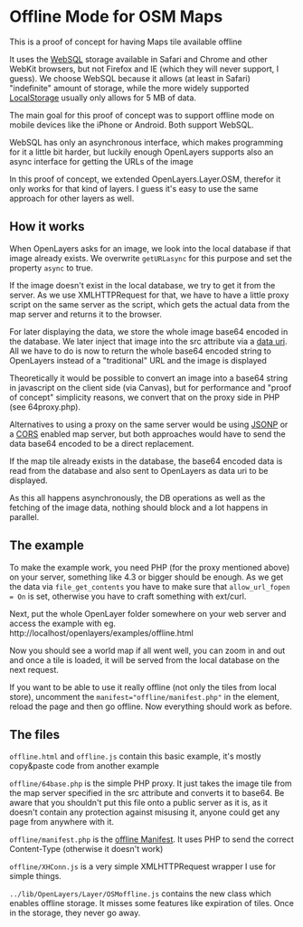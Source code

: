 # Offline Mode for OSM Maps

This is a proof of concept for having Maps tile available offline

It uses the [WebSQL](http://www.w3.org/TR/webdatabase/) storage available in Safari and Chrome and other WebKit browsers, but not Firefox and IE (which they will never support, I guess). We choose WebSQL because it allows (at least in Safari) "indefinite" amount of storage, while the more widely supported [LocalStorage](http://dev.w3.org/html5/webstorage/) usually only allows for 5 MB of data.

The main goal for this proof of concept was to support offline mode on mobile devices like the iPhone or Android. Both support WebSQL.

WebSQL has only an asynchronous interface, which makes programming for it a little bit harder, but luckily enough OpenLayers supports also an async interface for getting the URLs of the image

In this proof of concept, we extended OpenLayers.Layer.OSM, therefor it only works for that kind of layers. I guess it's easy to use the same approach for other layers as well.

## How it works

When OpenLayers asks for an image, we look into the local database if that image already exists. We overwrite `getURLasync` for this purpose and set the property `async` to true.

If the image doesn't exist in the local database, we try to get it from the server. As we use XMLHTTPRequest for that, we have to have a little proxy script on the same server as the script, which gets the actual data from the map server and returns it to the browser.

For later displaying the data, we store the whole image base64 encoded in the database. We later inject that image into the src attribute via a [data uri](http://en.wikipedia.org/wiki/Data_URI_scheme). All we have to do is now to return the whole base64 encoded string to OpenLayers instead of a "traditional" URL and the image is  displayed

Theoretically it would be possible to convert an image into a base64 string in javascript on the client side (via Canvas), but for performance and "proof of concept" simplicity reasons, we convert that on the proxy side in PHP (see 64proxy.php).

Alternatives to using a proxy on the same server would be using [JSONP](http://en.wikipedia.org/wiki/JSONP) or a [CORS](http://www.w3.org/TR/cors/) enabled map server, but both approaches would have to send the data base64 encoded to be a direct replacement.

If the map tile already exists in the database, the base64 encoded data is read from the database and also sent to OpenLayers as data uri to be displayed.

As this all happens asynchronously, the DB operations as well as the fetching of the image data, nothing should block and a lot happens in parallel.

## The example

To make the example work, you need PHP (for the proxy mentioned above) on your server, something like 4.3 or bigger should be enough. As we get the data via `file_get_contents` you have to make sure that `allow_url_fopen = On` is set, otherwise you have to craft something with ext/curl.

Next, put the whole OpenLayer folder somewhere on your web server and access the example with eg.
http://localhost/openlayers/examples/offline.html

Now you should see a world map if all went well, you can zoom in and out and once a tile is loaded, it will be served from the local database on the next request.

If you want to be able to use it really offline (not only the tiles from local store), uncomment the `manifest="offline/manifest.php"` in the <html> element, reload the page and then go offline. Now everything should work as before.

## The files

`offline.html` and `offline.js` contain this basic example, it's mostly copy&paste code from another example

`offline/64base.php` is the simple PHP proxy. It just takes the image tile from the map server specified in the src attribute and converts it to base64. Be aware that you shouldn't put this file onto a public server as it is, as it doesn't contain any protection against misusing it, anyone could get any page from anywhere with it.

`offline/manifest.php` is the [offline Manifest](http://www.w3.org/TR/html5/offline.html). It uses PHP to send the correct Content-Type (otherwise it doesn't work)

`offline/XHConn.js` is a very simple XMLHTTPRequest wrapper I use for simple things.

`../lib/OpenLayers/Layer/OSMoffline.js` contains the new class which enables offline storage. It misses some features like expiration of tiles. Once in the storage, they never go away.









